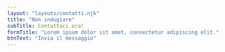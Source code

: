 ```yaml
---
layout: "layouts/contatti.njk"
title: "Non indugiare"
subTitle: Contattaci ora!
formTitle: "Lorem ipsum dolor sit amet, consectetur adipiscing elit."
btnText: "Invia il messaggio"
---
```


